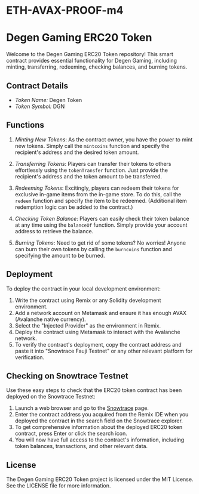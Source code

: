 # ETH-AVAX-PROOF-m4
# Degen Gaming ERC20 Token

Welcome to the Degen Gaming ERC20 Token repository! This smart contract provides essential functionality for Degen Gaming, including minting, transferring, redeeming, checking balances, and burning tokens.

## Contract Details

- *Token Name:* Degen Token
- *Token Symbol:* DGN

## Functions

1. *Minting New Tokens*: As the contract owner, you have the power to mint new tokens. Simply call the `mintcoins` function and specify the recipient's address and the desired token amount.

2. *Transferring Tokens*: Players can transfer their tokens to others effortlessly using the `tokenTransfer` function. Just provide the recipient's address and the token amount to be transferred.

3. *Redeeming Tokens*: Excitingly, players can redeem their tokens for exclusive in-game items from the in-game store. To do this, call the `redeem` function and specify the item to be redeemed. (Additional item redemption logic can be added to the contract.)

4. *Checking Token Balance*: Players can easily check their token balance at any time using the `balanceOf` function. Simply provide your account address to retrieve the balance.

5. *Burning Tokens*: Need to get rid of some tokens? No worries! Anyone can burn their own tokens by calling the `burncoins` function and specifying the amount to be burned.

## Deployment

To deploy the contract in your local development environment:

1. Write the contract using Remix or any Solidity development environment.
2. Add a network account on Metamask and ensure it has enough AVAX (Avalanche native currency).
3. Select the "Injected Provider" as the environment in Remix.
4. Deploy the contract using Metamask to interact with the Avalanche network.
5. To verify the contract's deployment, copy the contract address and paste it into "Snowtrace Fauji Testnet" or any other relevant platform for verification.

## Checking on Snowtrace Testnet
 Use these easy steps to check that the ERC20 token contract has been deployed on the Snowtrace Testnet:
1. Launch a web browser and go to the [Snowtrace](https://testnet.snowtrace.io/) page.
2. Enter the contract address you acquired from the Remix IDE when you deployed the contract in the search field on the Snowtrace explorer.
3. To get comprehensive information about the deployed ERC20 token contract, press Enter or click the search icon.
4. You will now have full access to the contract's information, including token balances, transactions, and other relevant data.

## License

The Degen Gaming ERC20 Token project is licensed under the MIT License. See the LICENSE file for more information.
